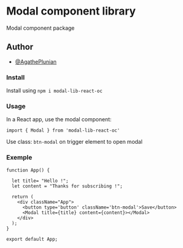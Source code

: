 
# Modal component library

Modal component package

## Author

- [@AgathePlunian](https://github.com/AgathePlunian)

### Install

Install using `npm i modal-lib-react-oc `

### Usage

In a React app, use the modal component:

`import { Modal } from 'modal-lib-react-oc'`


Use class: `btn-modal` on trigger element to open modal

### Exemple

```
function App() {

  let title= "Hello !";
  let content = "Thanks for subscribing !";

  return (
    <div className="App">
      <button type='button' className='btn-modal'>Save</button>
      <Modal title={title} content={content}></Modal>
    </div>
  );
}

export default App;

```